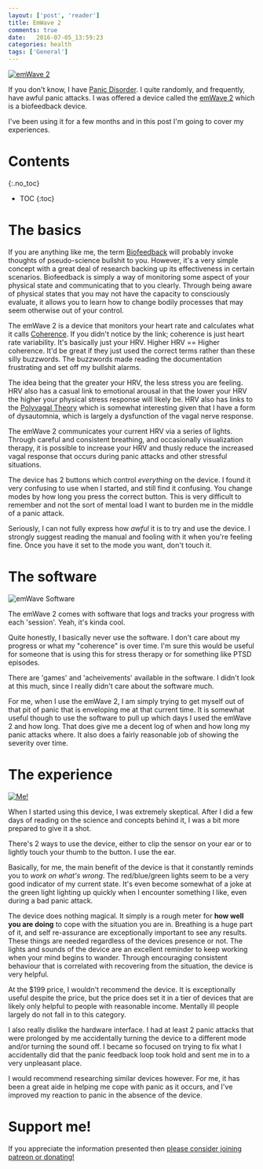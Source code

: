 ```yaml
---
layout: ['post', 'reader']
title: EmWave 2
comments: true
date:   2016-07-05_13:59:23 
categories: health
tags: ['General']
---
```


[![emWave 2](/assets/emwave/Thumbnails/device.jpg)](/assets/emwave/device.jpg)

If you don't know, I have [Panic Disorder](https://en.wikipedia.org/wiki/Panic_disorder). I quite randomly, and frequently, have awful panic attacks. I was offered a device called the [emWave 2](http://store.heartmath.com/emwave2) which is a biofeedback device.

I've been using it for a few months and in this post I'm going to cover my experiences.

<!--more-->

# Contents
{:.no_toc}
* TOC
{:toc}

# The basics

If you are anything like me, the term [Biofeedback](https://en.wikipedia.org/wiki/Biofeedback) will probably invoke thoughts of pseudo-science bullshit to you. However, it's a very simple concept with a great deal of research backing up its effectiveness in certain scenarios. Biofeedback is simply a way of monitoring some aspect of your physical state and communicating that to you clearly. Through being aware of physical states that you may not have the capacity to consciously evaluate, it allows you to learn how to change bodily processes that may seem otherwise out of your control.

The emWave 2 is a device that monitors your heart rate and calculates what it calls [Coherence](https://en.wikipedia.org/wiki/Heart_rate_variability). If you didn't notice by the link; coherence is just heart rate variability. It's basically just your HRV. Higher HRV == Higher coherence. It'd be great if they just used the correct terms rather than these silly buzzwords. The buzzwords made reading the documentation frustrating and set off my bullshit alarms.

The idea being that the greater your HRV, the less stress you are feeling. HRV also has a casual link to emotional arousal in that the lower your HRV the higher your physical stress response will likely be. HRV also has links to the [Polyvagal Theory](https://en.wikipedia.org/wiki/Polyvagal_Theory) which is somewhat interesting given that I have a form of dysautomnia, which is largely a dysfunction of the vagal nerve response.

The emWave 2 communicates your current HRV via a series of lights. Through careful and consistent breathing, and occasionally visualization therapy, it is possible to increase your HRV and thusly reduce the increased vagal response that occurs during panic attacks and other stressful situations.

The device has 2 buttons which control _everything_ on the device. I found it very confusing to use when I started, and still find it confusing. You change modes by how long you press the correct button. This is very difficult to remember and not the sort of mental load I want to burden me in the middle of a panic attack.

Seriously, I can not fully express how _awful_ it is to try and use the device. I strongly suggest reading the manual and fooling with it when you're feeling fine. Once you have it set to the mode you want, don't touch it.

# The software

![emWave Software](/assets/emwave/Software.png)

The emWave 2 comes with software that logs and tracks your progress with each 'session'. Yeah, it's kinda cool.

Quite honestly, I basically never use the software. I don't care about my progress or what my "coherence" is over time. I'm sure this would be useful for someone that is using this for stress therapy or for something like PTSD episodes.

There are 'games' and 'acheivements' available in the software. I didn't look at this much, since I really didn't care about the software much.

For me, when I use the emWave 2, I am simply trying to get myself out of that pit of panic that is enveloping me at that current time. It is somewhat useful though to use the software to pull up which days I used the emWave 2 and how long. That does give me a decent log of when and how long my panic attacks where. It also does a fairly reasonable job of showing the severity over time.

# The experience

[![Me!](/assets/emwave/Thumbnails/face.jpg)](/assets/emwave/face.jpg)

When I started using this device, I was extremely skeptical. After I did a few days of reading on the science and concepts behind it, I was a bit more prepared to give it a shot.

There's 2 ways to use the device, either to clip the sensor on your ear or to lightly touch your thumb to the button. I use the ear.

Basically, for me, the main benefit of the device is that it constantly reminds you to _work on what's wrong_. The red/blue/green lights seem to be a very good indicator of my current state. It's even become somewhat of a joke at the green light lighting up quickly when I encounter something I like, even during a bad panic attack.

The device does nothing magical. It simply is a rough meter for __how well you are doing__ to cope with the situation you are in. Breathing is a huge part of it, and self re-assurance are exceptionally important to see any results. These things are needed regardless of the devices presence or not. The lights and sounds of the device are an excellent reminder to keep working when your mind begins to wander. Through encouraging consistent behaviour that is correlated with recovering from the situation, the device is very helpful.

At the $199 price, I wouldn't recommend the device. It is exceptionally useful despite the price, but the price does set it in a tier of devices that are likely only helpful to people with reasonable income. Mentally ill people largely do not fall in to this category.

I also really dislike the hardware interface. I had at least 2 panic attacks that were prolonged by me accidentally turning the device to a different mode and/or turning the sound off. I became so focused on trying to fix what I accidentally did that the panic feedback loop took hold and sent me in to a very unpleasant place.

I would recommend researching similar devices however. For me, it has been a great aide in helping me cope with panic as it occurs, and I've improved my reaction to panic in the absence of the device.

# Support me!

If you appreciate the information presented then <a href="/DonateNow/">please consider joining patreon or donating!</a>




